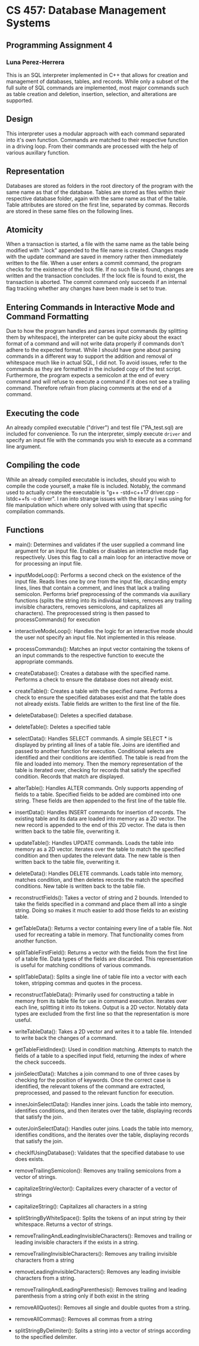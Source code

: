 # CS 457: Database Management Systems

## Programming Assignment 4

### Luna Perez-Herrera

This is an SQL interpreter implemented in C++ that allows for creation and management of databases, tables, and records. While only a subset of the full suite of SQL commands are implemented, most major commands such as table creation and deletion, insertion, selection, and alterations are supported.

## Design

This interpreter uses a modular approach with each command separated into it's own function. Commands are matched to their respective function in a driving loop. From their commands are processed with the help of various auxillary function.

## Representation

Databases are stored as folders in the root directory of the program with the same name as that of the database. Tables are stored as files within their respective database folder, again with the same name as that of the table. Table attributes are stored on the first line, separated by commas. Records are stored in these same files on the following lines.

## Atomicity

When a transaction is started, a file with the same name as the table being modified with ".lock" appended to the file name is created. Changes made with the update command are saved in memory rather then immediately written to the file. When a user enters a commit command, the program checks for the existence of the lock file. If no such file is found, changes are written and the transaction concludes. If the lock file is found to exist, the transaction is aborted. The commit command only succeeds if an internal flag tracking whether any changes have been made is set to true.

## Entering Commands in Interactive Mode and Command Formatting

Due to how the program handles and parses input commands (by splitting them by whitespace), the interpreter can be quite picky about the exact format of a command and will not write data properly if commands don't adhere to the expected format. While I should have gone about parsing commands in a different way to support the addition and removal of whitespace much like in actual SQL, I did not. To avoid issues, refer to the commands as they are formatted in the included copy of the test script. Furthermore, the program expects a semicolon at the end of every command and will refuse to execute a command if it does not see a trailing command. Therefore refrain from placing comments at the end of a command.

## Executing the code

An already compiled executable ("driver") and test file ("PA_test.sql) are included for convenience. To run the interpreter, simply execute `driver` and specify an input file with the commands you wish to execute as a command line argument.

## Compiling the code

While an already compiled executable is includes, should you wish to compile the code yourself, a make file is included. Notably, the command used to actually create the executable is "g++ -std=c++17 driver.cpp -lstdc++fs -o driver". I ran into strange issues with the library I was using for file manipulation which where only solved with using that specific compilation commands.

## Functions

- main():
  Determines and validates if the user supplied a command line argument for an input file. Enables or disables an interactive mode flag respectively. Uses this flag to call a main loop for an interactive move or for processing an input file.

- inputModeLoop():
  Performs a second check on the existence of the input file. Reads lines one by one from the input file, discarding empty lines, lines that contain a comment, and lines that lack a trailing semicolon. Performs brief preprocessing of the commands via auxiliary functions (splits the string into its individual tokens, removes any trailing invisible characters, removes semicolons, and capitalizes all characters). The preprocessed string is then passed to processCommands() for execution

- interactiveModeLoop():
  Handles the logic for an interactive mode should the user not specify an input file. Not implemented in this release.

- processCommands():
  Matches an input vector containing the tokens of an input commands to the respective function to execute the appropriate commands.

- createDatabase():
  Creates a database with the specified name. Performs a check to ensure the database does not already exist.

- createTable():
  Creates a table with the specified name. Performs a check to ensure the specified databases exist and that the table does not already exists. Table fields are written to the first line of the file.

- deleteDatabase():
  Deletes a specified database.

- deleteTable():
  Deletes a specified table

- selectData():
  Handles SELECT commands. A simple SELECT \* is displayed by printing all lines of a table file. Joins are identified and passed to another function for execution. Conditional selects are identified and their conditions are identified. The table is read from the file and loaded into memory. Then the memory representation of the table is iterated over, checking for records that satisfy the specified condition. Records that match are displayed.

- alterTable():
  Handles ALTER commands. Only supports appending of fields to a table. Specified fields to be added are combined into one string. These fields are then appended to the first line of the table file.

- insertData():
  Handles INSERT commands for insertion of records. The existing table and its data are loaded into memory as a 2D vector. The new record is appended to the end of this 2D vector. The data is then written back to the table file, overwriting it.

- updateTable():
  Handles UPDATE commands. Loads the table into memory as a 2D vector. Iterates over the table to match the specified condition and then updates the relevant data. The new table is then written back to the table file, overwriting it.

- deleteData():
  Handles DELETE commands. Loads table into memory, matches condition, and then deletes records the match the specified conditions. New table is written back to the table file.

- reconstructFields():
  Takes a vector of string and 2 bounds. Intended to take the fields specified in a command and place them all into a single string. Doing so makes it much easier to add those fields to an existing table.

- getTableData():
  Returns a vector containing every line of a table file. Not used for recreating a table in memory. That functionality comes from another function.

- splitTableFirstField():
  Returns a vector with the fields from the first line of a table file. Data types of the fields are discarded. This representation is useful for matching conditions of various commands.

- splitTableData():
  Splits a single line of table file into a vector with each token, stripping commas and quotes in the process.

- reconstructTableData():
  Primarily used for constructing a table in memory from its table file for use in command execution. Iterates over each line, splitting it into its tokens. Output is a 2D vector. Notably data types are excluded from the first line so that the representation is more useful.

- writeTableData():
  Takes a 2D vector and writes it to a table file. Intended to write back the changes of a command.

- getTableFieldIndex():
  Used in condition matching. Attempts to match the fields of a table to a specified input field, returning the index of where the check succeeds.

- joinSelectData():
  Matches a join command to one of three cases by checking for the position of keywords. Once the correct case is identified, the relevant tokens of the command are extracted, preprocessed, and passed to the relevant function for execution.

- innerJoinSelectData():
  Handles inner joins. Loads the table into memory, identifies conditions, and then iterates over the table, displaying records that satisfy the join.

- outerJoinSelectData():
  Handles outer joins. Loads the table into memory, identifies conditions, and the iterates over the table, displaying records that satisfy the join.

- checkIfUsingDatabase():
  Validates that the specified database to use does exists.

- removeTrailingSemicolon():
  Removes any trailing semicolons from a vector of strings.

- capitalizeStringVector():
  Capitalizes every character of a vector of strings

- capitalizeString():
  Capitalizes all characters in a string

- splitStringByWhiteSpace():
  Splits the tokens of an input string by their whitespace. Returns a vector of strings.

- removeTrailingAndLeadingInvisibleCharacters():
  Removes and trailing or leading invisible characters if the exists in a string.

- removeTrailingInvisibleCharacters():
  Removes any trailing invisible characters from a string

- removeLeadingInvisibleCharacters():
  Removes any leading invisible characters from a string.

- removeTrailingAndLeadingParenthesis():
  Removes trailing and leading parenthesis from a string only if both exist in the string

- removeAllQuotes():
  Removes all single and double quotes from a string.

- removeAllCommas():
  Removes all commas from a string

- splitStringByDelimiter():
  Splits a string into a vector of strings according to the specified delimiter.
